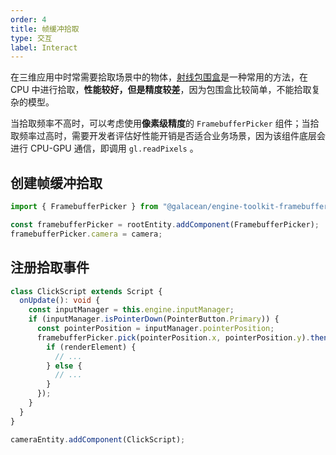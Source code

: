 ```yaml
---
order: 4
title: 帧缓冲拾取
type: 交互
label: Interact
---
```


在三维应用中时常需要拾取场景中的物体，[射线包围盒](/docs/physics/manager/#使用射线检测)是一种常用的方法，在 CPU 中进行拾取，**性能较好，但是精度较差**，因为包围盒比较简单，不能拾取复杂的模型。

当拾取频率不高时，可以考虑使用**像素级精度**的 `FramebufferPicker` 组件；当拾取频率过高时，需要开发者评估好性能开销是否适合业务场景，因为该组件底层会进行 CPU-GPU 通信，即调用 `gl.readPixels` 。

<playground src="framebuffer-picker.ts"></playground>

## 创建帧缓冲拾取

```typescript
import { FramebufferPicker } from "@galacean/engine-toolkit-framebuffer-picker";

const framebufferPicker = rootEntity.addComponent(FramebufferPicker);
framebufferPicker.camera = camera;
```

## 注册拾取事件

```typescript
class ClickScript extends Script {
  onUpdate(): void {
    const inputManager = this.engine.inputManager;
    if (inputManager.isPointerDown(PointerButton.Primary)) {
      const pointerPosition = inputManager.pointerPosition;
      framebufferPicker.pick(pointerPosition.x, pointerPosition.y).then((renderElement) => {
        if (renderElement) {
          // ...
        } else {
          // ...
        }
      });
    }
  }
}

cameraEntity.addComponent(ClickScript);
```
